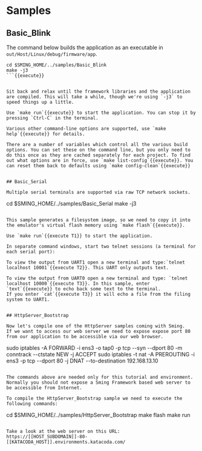 # Samples

## Basic_Blink

The command below builds the application as an executable in `out/Host/Linux/debug/firmware/app`.


```
cd $SMING_HOME/../samples/Basic_Blink
make -j3
```{{execute}}


Sit back and relax until the framework libraries and the application are compiled. This will take a while, though we're using `-j3` to speed things up a little.

Use `make run`{{execute}} to start the application. You can stop it by pressing `Ctrl-C` in the terminal.

Various other command-line options are supported, use `make help`{{execute}} for details.

There are a number of variables which control all the various build options. You can set these on the command line, but you only need to do this once as they are cached separately for each project. To find out what options are in force, use `make list-config`{{execute}}. You can reset them back to defaults using `make config-clean`{{execute}}


## Basic_Serial

Multiple serial terminals are supported via raw TCP network sockets.

```
cd $SMING_HOME/../samples/Basic_Serial
make -j3
```{{execute T1}}

This sample generates a filesystem image, so we need to copy it into the emulator's virtual flash memory using `make flash`{{execute}}.

Use `make run`{{execute T1}} to start the application.

In separate command windows, start two telnet sessions (a terminal for each serial port):

To view the output from UART1 open a new terminal and type:`telnet localhost 10001`{{execute T2}}. This UART only outputs text.

To view the output from UART0 open a new terminal and type: `telnet localhost 10000`{{execute T3}}. In this sample, enter `text`{{execute}} to echo back some text to the terminal.
If you enter `cat`{{execute T3}} it will echo a file from the filing system to UART1.


## HttpServer_Bootstrap

Now let's compile one of the HttpServer samples coming with Sming.
If we want to access our web server we need to expose expose port 80 from our application to be accessible via our web browser.
```
sudo iptables -A FORWARD -i ens3 -o tap0 -p tcp --syn --dport 80 -m conntrack --ctstate NEW -j ACCEPT
sudo iptables -t nat -A PREROUTING -i ens3 -p tcp --dport 80 -j DNAT --to-destination 192.168.13.10
```{{execute}}

The commands above are needed only for this tutorial and environment. Normally you should not expose a Sming Framework based web server to be accessible from Internet.

To compile the HttpServer_Bootstrap sample we need to execute the following commands:

```
cd $SMING_HOME/../samples/HttpServer_Bootstrap
make flash
make run
```{{execute}}

Take a look at the web server on this URL:
https://[[HOST_SUBDOMAIN]]-80-[[KATACODA_HOST]].environments.katacoda.com/

